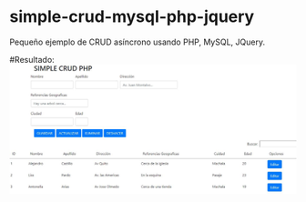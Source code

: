 # simple-crud-mysql-php-jquery
Pequeño ejemplo de CRUD asíncrono usando PHP, MySQL, JQuery.

#Resultado:
![](Screenshot/crud-php.JPG)
